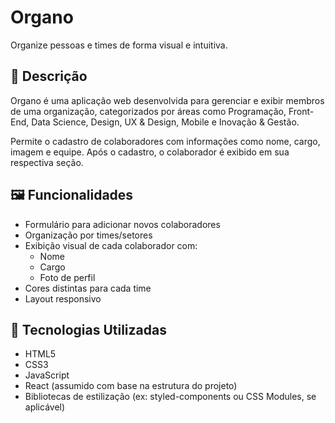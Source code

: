 # Organo

Organize pessoas e times de forma visual e intuitiva.

## 📌 Descrição

Organo é uma aplicação web desenvolvida para gerenciar e exibir membros de uma organização, categorizados por áreas como Programação, Front-End, Data Science, Design, UX & Design, Mobile e Inovação & Gestão.

Permite o cadastro de colaboradores com informações como nome, cargo, imagem e equipe. Após o cadastro, o colaborador é exibido em sua respectiva seção.

## 🖼️ Funcionalidades

- Formulário para adicionar novos colaboradores
- Organização por times/setores
- Exibição visual de cada colaborador com:
  - Nome
  - Cargo
  - Foto de perfil
- Cores distintas para cada time
- Layout responsivo

## 🚀 Tecnologias Utilizadas

- HTML5
- CSS3
- JavaScript
- React (assumido com base na estrutura do projeto)
- Bibliotecas de estilização (ex: styled-components ou CSS Modules, se aplicável)


